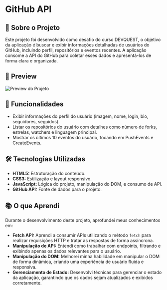 # GitHub API

## 📖 Sobre o Projeto
Este projeto foi desenvolvido como desafio do curso DEVQUEST, o objetivo da aplicação é buscar e exibir informações detalhadas de usuários do GitHub, incluindo perfil, repositórios e eventos recentes. A aplicação consome a API do GitHub para coletar esses dados e apresentá-los de forma clara e organizada.

## 🎥 Preview
![Preview do Projeto](./preview/Github-API.gif)

## 🚀 Funcionalidades
- Exibir informações do perfil do usuário (imagem, nome, login, bio, seguidores, seguidos).
- Listar os repositórios do usuário com detalhes como número de forks, estrelas, watchers e linguagem principal.
- Mostrar os últimos 10 eventos do usuário, focando em PushEvents e CreateEvents.

## 🛠️ Tecnologias Utilizadas
- **HTML5:** Estruturação do conteúdo.
- **CSS3:** Estilização e layout responsivo.
- **JavaScript:** Lógica do projeto, manipulação do DOM, e consumo de API.
- **GitHub API:** Fonte de dados para o projeto.

## 📚 O que Aprendi
Durante o desenvolvimento deste projeto, aprofundei meus conhecimentos em:

- **Fetch API:** Aprendi a consumir APIs utilizando o método `fetch` para realizar requisições HTTP e tratar as respostas de forma assíncrona.
- **Manipulação de API:** Entendi como trabalhar com endpoints, filtrando e exibindo apenas os dados relevantes para o usuário.
- **Manipulação do DOM:** Melhorei minha habilidade em manipular o DOM de forma dinâmica, criando uma experiência de usuário fluida e responsiva.
- **Gerenciamento de Estado:** Desenvolvi técnicas para gerenciar o estado da aplicação, garantindo que os dados sejam atualizados e exibidos corretamente.

